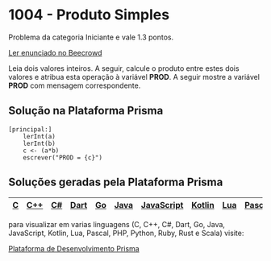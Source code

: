 # 1004 - Produto Simples

Problema da categoria Iniciante e vale 1.3 pontos.

[Ler enunciado no Beecrowd](https://www.beecrowd.com.br/judge/en/problems/view/1004)


Leia dois valores inteiros. A seguir, calcule o produto entre estes dois valores e atribua esta operação à variável **PROD**. A seguir mostre a variável **PROD** com mensagem correspondente.&nbsp; &nbsp;

## Solução na Plataforma Prisma
``` 
[principal:]
    lerInt(a)
    lerInt(b)
    c <- (a*b)
    escrever("PROD = {c}")
```

## Soluções geradas pela Plataforma Prisma

|[C](https://www.prisma.dev.br/tela-demo-transpilado.html?idDemo=1004&categoria=Iniciante&idTarget=1)|[C++](https://www.prisma.dev.br/tela-demo-transpilado.html?idDemo=1004&categoria=Iniciante&idTarget=2)|[C#](https://www.prisma.dev.br/tela-demo-transpilado.html?idDemo=1004&categoria=Iniciante&idTarget=3)|[Dart](https://www.prisma.dev.br/tela-demo-transpilado.html?idDemo=1004&categoria=Iniciante&idTarget=4)|[Go](https://www.prisma.dev.br/tela-demo-transpilado.html?idDemo=1004&categoria=Iniciante&idTarget=5)|[Java](https://www.prisma.dev.br/tela-demo-transpilado.html?idDemo=1004&categoria=Iniciante&idTarget=6)|[JavaScript](https://www.prisma.dev.br/tela-demo-transpilado.html?idDemo=1004&categoria=Iniciante&idTarget=7)|[Kotlin](https://www.prisma.dev.br/tela-demo-transpilado.html?idDemo=1004&categoria=Iniciante&idTarget=8)|[Lua](https://www.prisma.dev.br/tela-demo-transpilado.html?idDemo=1004&categoria=Iniciante&idTarget=9)|[Pascal](https://www.prisma.dev.br/tela-demo-transpilado.html?idDemo=1004&categoria=Iniciante&idTarget=10)|[PHP](https://www.prisma.dev.br/tela-demo-transpilado.html?idDemo=1004&categoria=Iniciante&idTarget=11)|[Python](https://www.prisma.dev.br/tela-demo-transpilado.html?idDemo=1004&categoria=Iniciante&idTarget=12)|[Ruby](https://www.prisma.dev.br/tela-demo-transpilado.html?idDemo=1004&categoria=Iniciante&idTarget=13)|[Rust](https://www.prisma.dev.br/tela-demo-transpilado.html?idDemo=1004&categoria=Iniciante&idTarget=14)|[Scala](https://www.prisma.dev.br/tela-demo-transpilado.html?idDemo=1004&categoria=Iniciante&idTarget=15)|
 --- | --- | --- | --- | --- | --- | --- | --- | --- | --- | --- | --- | --- | --- | --- |

para visualizar em varias linguagens (C, C++, C#, Dart, Go, Java, JavaScript, Kotlin, Lua, Pascal, PHP, Python, Ruby, Rust e Scala) visite:

[Plataforma de Desenvolvimento Prisma](https://www.prisma.dev.br/tela-demo.html?idDemo=1004&categoria=Iniciante)
